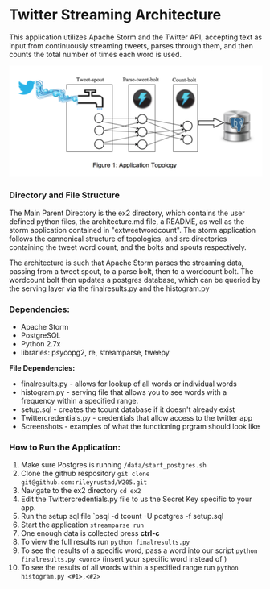 # Twitter Streaming Architecture

This application utilizes Apache Storm and the Twitter API, accepting text as input from continuously streaming tweets, parses through them, and then counts the total number of times each word is used.

![](screenshots/screenshot-architecture.png)

### Directory and File Structure
The Main Parent Directory is the ex2 directory, which contains the user defined python files, the architecture.md file, a README, as well as the storm application contained in "extweetwordcount". The storm application follows the cannonical structure of topologies, and src directories containing the tweet word count, and the bolts and spouts respectively.

The architecture is such that Apache Storm parses the streaming data, passing from a tweet spout, to a parse bolt, then to a wordcount bolt. The wordcount bolt then updates a postgres database, which can be queried by the serving layer via the finalresults.py and the histogram.py

### Dependencies:
- Apache Storm
- PostgreSQL
- Python 2.7x
- libraries: psycopg2, re, streamparse, tweepy

**File Dependencies:**
- finalresults.py - allows for lookup of all words or individual words
- histogram.py - serving file that allows you to see words with a frequency within a specified range.
- setup.sql - creates the tcount database if it doesn't already exist
- Twittercredentials.py - credentials that allow access to the twitter app
- Screenshots - examples of what the functioning prgram should look like

### How to Run the Application:
1. Make sure Postgres is running `/data/start_postgres.sh`
2. Clone the github respository `git clone git@github.com:rileyrustad/W205.git`
3. Navigate to the ex2 directory `cd ex2`
4. Edit the Twittercredentials.py file to us the Secret Key specific to your app.
4. Run the setup sql file `psql -d tcount -U postgres -f setup.sql
5. Start the application `streamparse run`
6. One enough data is collected press **ctrl-c**
7. To view the full results run `python finalresults.py`
8. To see the results of a specific word, pass a word into our script `python finalresults.py <word>` (insert your specific word instead of <word>)
9. To see the results of all words within a specified range run `python histogram.py <#1>,<#2>`


  
